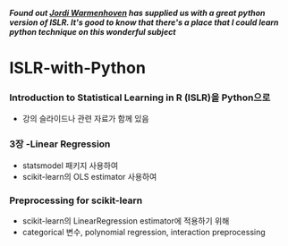 ***Found out [Jordi Warmenhoven](https://github.com/JWarmenhoven/ISLR-python.git) has supplied us with a great python version of ISLR. 
It's good to know that there's a place that I could learn python technique on this wonderful subject***  

# ISLR-with-Python
### Introduction to Statistical Learning in R (ISLR)을 Python으로  
-  강의 슬라이드나 관련 자료가 함께 있음 

  
### 3장 -Linear Regression
* statsmodel 패키지 사용하여  
* scikit-learn의 OLS estimator 사용하여

 
### Preprocessing for scikit-learn
* scikit-learn의 LinearRegression estimator에 적용하기 위해  
* categorical 변수, polynomial regression, interaction preprocessing 